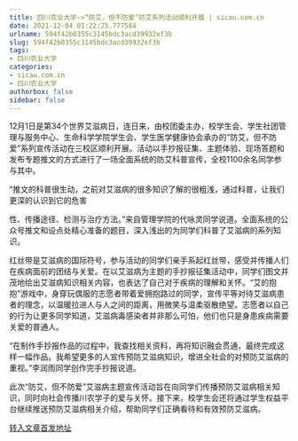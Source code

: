 ```yaml
---
title: 四川农业大学->“防艾，但不防爱”防艾系列活动顺利开展 | sicau.com.cn
date: 2021-12-04 01:22:25.777584
urlname: 594f42b0355c3145bdc3acd39932ef3b
slug: 594f42b0355c3145bdc3acd39932ef3b
tags: 
- 四川农业大学
categories:
- sicau.com.cn
- 四川农业大学
authorbox: false
sidebar: false
---
```

12月1日是第34个世界艾滋病日，连日来，由校团委主办，校学生会、学生社团管理与服务中心、生命科学学院学生会、学生医学健康协会承办的“防艾，但不防爱”系列宣传活动在三校区顺利开展。活动以手抄报征集、主题体验、现场答题和发布专题推文的方式进行了一场全面系统的防艾科普宣传，全校1100余名同学参与其中。  

“推文的科普很生动，之前对艾滋病的很多知识了解的很粗浅，通过科普，让我们更深的认识到它的危害
<!--more-->
性、传播途径、检测与治疗方法。”来自管理学院的代咏灵同学说道。全面系统的公众号推文和设点处精心准备的题目，深入浅出的为同学们科普了艾滋病的系列知识。  

红丝带是艾滋病的国际符号，参与活动的同学们亲手系起红丝带，感受并传播人们在疾病面前的团结与关爱。在以艾滋病为主题的手抄报征集活动中，同学们图文并茂地绘出艾滋病知识相关内容，也表达了自己对于疾病的理解和关怀。“艾的抱抱”游戏中，身穿玩偶服的志愿者带着爱拥抱路过的同学，宣传平等对待艾滋病患者的理念，以温暖拉进人与人之间的距离，用微笑与温柔驱散绝望。志愿者以自己的行为让更多同学知道，艾滋病毒感染者并非那么可怕，他们也只是身患疾病需要关爱的普通人。

“在制作手抄报作品的过程中，我查找相关资料，再将知识融会贯通，最终完成这样一幅作品。我希望更多的人宣传预防艾滋病知识，增进全社会的对预防艾滋病的重视。”李润雨同学创作完手抄报说道。  

此次“防艾，但不防爱”艾滋病主题宣传活动旨在向同学们传播预防艾滋病相关知识，同时向社会传播川农学子的爱与关怀。接下来，校学生会还将通过学生权益平台继续推送预防艾滋病相关介绍，帮助同学们正确看待和有效预防艾滋病。



[转入文章首发地址](https://news.sicau.edu.cn/info/1078/65824.htm)